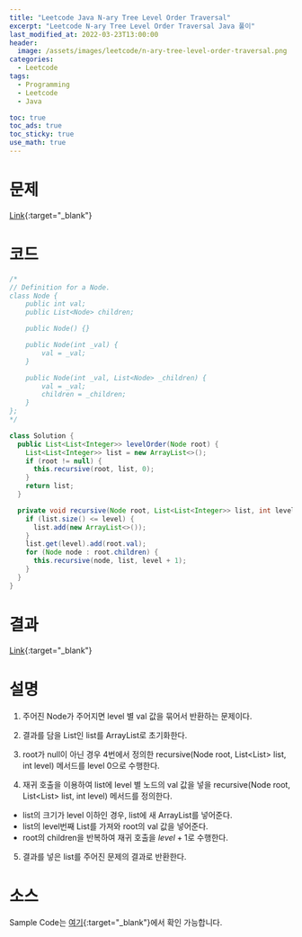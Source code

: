 ```yaml
---
title: "Leetcode Java N-ary Tree Level Order Traversal"
excerpt: "Leetcode N-ary Tree Level Order Traversal Java 풀이"
last_modified_at: 2022-03-23T13:00:00
header:
  image: /assets/images/leetcode/n-ary-tree-level-order-traversal.png
categories:
  - Leetcode
tags:
  - Programming
  - Leetcode
  - Java

toc: true
toc_ads: true
toc_sticky: true
use_math: true
---
```

# 문제
[Link](https://leetcode.com/problems/n-ary-tree-level-order-traversal/){:target="_blank"}

# 코드
```java
/*
// Definition for a Node.
class Node {
    public int val;
    public List<Node> children;

    public Node() {}

    public Node(int _val) {
        val = _val;
    }

    public Node(int _val, List<Node> _children) {
        val = _val;
        children = _children;
    }
};
*/

class Solution {
  public List<List<Integer>> levelOrder(Node root) {
    List<List<Integer>> list = new ArrayList<>();
    if (root != null) {
      this.recursive(root, list, 0);
    }
    return list;
  }

  private void recursive(Node root, List<List<Integer>> list, int level) {
    if (list.size() <= level) {
      list.add(new ArrayList<>());
    }
    list.get(level).add(root.val);
    for (Node node : root.children) {
      this.recursive(node, list, level + 1);
    }
  }
}
```

# 결과
[Link](https://leetcode.com/submissions/detail/665501111/){:target="_blank"}

# 설명
1. 주어진 Node가 주어지면 level 별 val 값을 묶어서 반환하는 문제이다.

2. 결과를 담을 List인 list를 ArrayList로 초기화한다.

3. root가 null이 아닌 경우 4번에서 정의한 recursive(Node root, List<List<Integer>> list, int level) 메서드를 level 0으로 수행한다.

4. 재귀 호출을 이용하여 list에 level 별 노드의 val 값을 넣을 recursive(Node root, List<List<Integer>> list, int level) 메서드를 정의한다.
- list의 크기가 level 이하인 경우, list에 새 ArrayList를 넣어준다.
- list의 level번째 List를 가져와 root의 val 값을 넣어준다.
- root의 children을 반복하여 재귀 호출을 $level + 1$로 수행한다.

5. 결과를 넣은 list를 주어진 문제의 결과로 반환한다.

# 소스
Sample Code는 [여기](https://github.com/GracefulSoul/leetcode/blob/master/src/main/java/gracefulsoul/problems/NaryTreeLevelOrderTraversal.java){:target="_blank"}에서 확인 가능합니다.